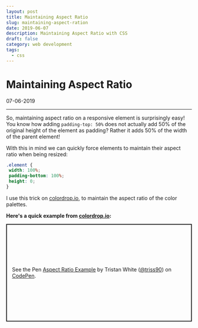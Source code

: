 ```yaml
---
layout: post
title: Maintaining Aspect Ratio
slug: maintaining-aspect-ration
date: 2019-06-07
description: Maintaining Aspect Ratio with CSS
draft: false
category: web development
tags:
  - css
---
```


# Maintaining Aspect Ratio

<p class='timestamp'><time datetime='07-06-2019'>07-06-2019</time></p>
<hr>

So, maintaining aspect ratio on a responsive element is surprisingly easy!
You know how adding `padding-top: 50%` does not actually add 50% of the original height of the element as padding?
Rather it adds 50% of the width of the parent element!

With this in mind we can quickly force elements to maintain their aspect ratio when being resized:

```css
.element {
 width: 100%;
 padding-bottom: 100%;
 height: 0;
}
```

I use this trick on [colordrop.io](https://colordrop.io), to maintain the aspect ratio of the color palettes.

**Here's a quick example from [colordrop.io](https://colordrop.io):**

<p class="codepen" data-height="465" data-theme-id="light" data-default-tab="html,result" data-user="triss90" data-slug-hash="ZNOyem" style="height: 265px; box-sizing: border-box; display: flex; align-items: center; justify-content: center; border: 2px solid; margin: 1em 0; padding: 1em;" data-pen-title="Aspect Ratio Example">
  <span>See the Pen <a href="https://codepen.io/triss90/pen/ZNOyem/">
  Aspect Ratio Example</a> by Tristan  White (<a href="https://codepen.io/triss90">@triss90</a>)
  on <a href="https://codepen.io">CodePen</a>.</span>
</p>
<script async src="https://static.codepen.io/assets/embed/ei.js"></script>
